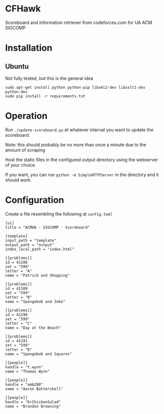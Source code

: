 
CFHawk
======

Scoreboard and information retriever from codeforces.com for UA ACM SIGCOMP


Installation
============

Ubuntu
-----

Not fully tested, but this is the general idea

    sudo apt-get install python python-pip libxml2-dev libxslt1-dev python-dev
    sudo pip install -r requirements.txt


Operation
=========

Run `./update-scoreboard.py` at whatever interval you want to update the scoreboard.

Note: this should probably be no more than once a minute due to the amount of scraping


Host the static files in the configured output directory using the webserver of your choice.

If you want, you can run `python -m SimpleHTTPServer` in the directory and it should work.


Configuration
=============

Create a file resembling the following at `config.toml`

```
[ui]
title = "ACMUA - SIGCOMP - Scoreboard"

[template]
input_path = "template"
output_path = "output"
index_local_path = "index.html"

[[problems]]
id = 41188
set = "599"
letter = "A"
name = "Patrick and Shopping"

[[problems]]
id = 41189
set = "599"
letter = "B"
name = "Spongebob and Joke"

[[problems]]
id = 41190
set = "599"
letter = "C"
name = "Day at the Beach"

[[problems]]
id = 41191
set = "599"
letter = "D"
name = "Spongebob and Squares"

[[people]]
handle = "t.wynn"
name = "Thomas Wynn"

[[people]]
handle = "amb288"
name = "Aaron Battershell"

[[people]]
handle = "DrChickenSalad"
name = "Brandon Browning"
```
